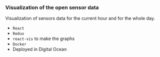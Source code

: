 ### Visualization of the open sensor data
 
 Visualization of sensors data for the current hour and for the whole day.

* `React`
* `Redux`
* `react-vis` to make the graphs
* `Docker`
* Deployed in Digital Ocean